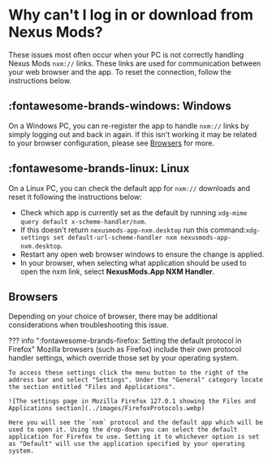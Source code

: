 # Why can't I log in or download from Nexus Mods?

These issues most often occur when your PC is not correctly handling Nexus Mods `nxm://` links. These links are used for communication between your web browser and the app. To reset the connection, follow the instructions below.

## :fontawesome-brands-windows: Windows
On a Windows PC, you can re-register the app to handle `nxm://` links by simply logging out and back in again. If this isn't working it may be related to your browser configuration, please see [Browsers](#browsers) for more. 

## :fontawesome-brands-linux: Linux
On a Linux PC, you can check the default app for `nxm://` downloads and reset it following the instructions below:

- Check which app is currently set as the default by running `xdg-mime query default x-scheme-handler/nxm`.
- If this doesn't return `nexusmods-app-nxm.desktop` run this command:`xdg-settings set default-url-scheme-handler nxm nexusmods-app-nxm.desktop`.
- Restart any open web browser windows to ensure the change is applied.
- In your browser, when selecting what application should be used to open the nxm link, select **NexusMods.App NXM Handler**.

## Browsers
Depending on your choice of browser, there may be additional considerations when troubleshooting this issue. 

??? info ":fontawesome-brands-firefox: Setting the default protocol in Firefox"
    Mozilla browsers (such as Firefox) include their own protocol handler settings, which override those set by your operating system. 

    To access these settings click the menu button to the right of the address bar and select "Settings". Under the "General" category locate the section entitled "Files and Applications". 

    ![The settings page in Mozilla Firefox 127.0.1 showing the Files and Applications section](../images/FirefoxProtocols.webp)

    Here you will see the `nxm` protocol and the default app which will be used to open it. Using the drop-down you can select the default application for Firefox to use. Setting it to whichever option is set as "Default" will use the application specified by your operating system. 
